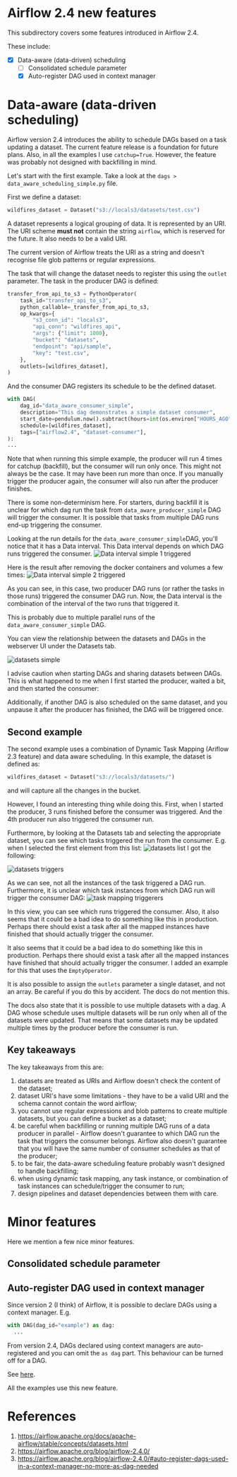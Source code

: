 # Airflow 2.4 new features

This subdirectory covers some features introduced in Airflow
2.4. 

These include:
- [x] Data-aware (data-driven) scheduling
  - [ ] Consolidated schedule parameter
  - [x] Auto-register DAG used in context manager

# Data-aware (data-driven scheduling)

Airflow version 2.4 introduces the ability to schedule
DAGs based on a task updating a dataset. The current
feature release is a foundation for future plans.
Also, in all the examples I use `catchup=True`. However,
the feature was probably not designed with backfilling
in mind. 

Let's start with the first example. Take a look at the 
`dags > data_aware_scheduling_simple.py` file.

First we define a dataset:
```python
wildfires_dataset = Dataset("s3://locals3/datasets/test.csv")
```

A dataset represents a logical grouping of data. 
It is represented by an URI. The URI scheme **must not** 
contain the string `airflow`, which is reserved for 
the future. It also needs to be a valid URI.

The current version of Airflow treats the URI as a string and doesn't
recognise file glob patterns or regular expressions.

The task that will change the dataset needs to register
this using the `outlet` parameter. The task in the producer
DAG is defined:
```python
transfer_from_api_to_s3 = PythonOperator(
    task_id="transfer_api_to_s3",
    python_callable=_transfer_from_api_to_s3,
    op_kwargs={
        "s3_conn_id": "locals3",
        "api_conn": "wildfires_api",
        "args": {"limit": 1000},
        "bucket": "datasets",
        "endpoint": "api/sample",
        "key": "test.csv",
    },
    outlets=[wildfires_dataset],
)
```

And the consumer DAG registers its schedule to be the 
defined dataset. 
```python
with DAG(
    dag_id="data_aware_consumer_simple",
    description="This dag demonstrates a simple dataset consumer",
    start_date=pendulum.now().subtract(hours=int(os.environ["HOURS_AGO"])),
    schedule=[wildfires_dataset],
    tags=["airflow2.4", "dataset-consumer"],
):
...
```

Note that when running this simple example, the producer 
will run 4 times for catchup (backfill), but the 
consumer will run only once. This might not always be the
case. It may have been run more than once.
If you manually trigger the producer again, 
the consumer will also run after the producer finishes.

There is some non-determinism here. For starters, 
during backfill it is unclear for which dag run
the task from `data_aware_producer_simple` DAG will 
trigger the consumer. It is possible that tasks from
multiple DAG runs end-up triggering the consumer. 

Looking at the run details for the `data_aware_consumer_simple`DAG, you'll notice that it 
has a Data interval. This Data interval depends on which
DAG runs triggered the consumer.
![Data interval simple 1 triggered](../../resources/data_interval_simple_1.png)


Here is the result after removing the docker containers 
and volumes a few times: 
![Data interval simple 2 triggered](../../resources/data_interval_simple_2.png)

As you can see, in this case, two producer DAG runs
(or rather the tasks in those runs) triggered the
consumer DAG run. Now, the Data interval is the 
combination of the interval of the two runs that
triggered it. 

This is probably due to multiple parallel runs of the
`data_aware_consumer_simple` DAG.

You can view the relationship between the datasets and
DAGs in the webserver UI under the Datasets tab. 

![datasets simple](../../resources/datasets_simple.png)

I advise caution when starting DAGs and sharing datasets
between DAGs. This is what happened to me when I first
started the producer, waited a bit, and then started
the consumer:

Additionally, if another DAG is also scheduled on the
same dataset, and you unpause it after the producer
has finished, the DAG will be triggered once.


## Second example
The second example uses a combination of Dynamic Task
Mapping (Ariflow 2.3 feature) and data aware scheduling.
In this example, the dataset is defined as:
```python
wildfires_dataset = Dataset("s3://locals3/datasets/")
```

and will capture all the changes in the bucket. 

However, I found an interesting thing while doing this.
First, when I started the producer, 3 runs finished 
before the consumer was triggered. And the 4th producer
run also triggered the consumer run. 

Furthermore, by looking at the Datasets tab and selecting
the appropriate dataset, you can see which tasks
triggered the run from the consumer. 
E.g. when I selected the first element from this list:
![datasets list](../../resources/datasets_list.png)
I got the following:

![datasets triggers](../../resources/datasets_triggerers.png)

As we can see, not all the instances of the task
triggered a DAG run. Furthermore, it is unclear which
task instances from which DAG run will trigger the
consumer DAG:
![task mapping triggerers](../../resources/task_mapping_triggerers.png)

In this view, you can see which 
runs triggered the consumer. Also, it also seems that
it could be a bad idea to do something like this in
production. Perhaps there should exist a task after
all the mapped instances have finished that should
actually trigger the consumer.

It also seems that it could be a bad idea to do 
something like this in production. Perhaps there should
exist a task after all the mapped instances have 
finished that should actually trigger the consumer. 
I added an example for this that uses the `EmptyOperator`.

It is also possible to assign the `outlets` parameter
a single dataset, and not an array. Be careful if you
do this by accident. The docs do not mention this.

The docs also state that it is possible to use multiple
datasets with a dag.
A DAG whose schedule uses multiple datasets will be run
only when all of the datasets were updated. That means
that some datasets may be updated multiple times 
by the producer before the consumer is run. 

## Key takeaways
The key takeaways from this are:
1. datasets are treated as URIs and Airflow doesn't 
check the content of the dataset; 
2. dataset URI's have some limitations - they have to 
be a valid URI and the schema cannot contain the word 
airflow;
3. you cannot use regular expressions and blob patterns 
to create multiple datasets, but you can define a 
bucket as a dataset; 
4. be careful when backfilling or running multiple DAG 
runs of a data producer in parallel - Airflow doesn't 
guarantee to which DAG run the task that triggers the 
consumer belongs. Airflow also doesn't guarantee that 
you will have the same number of consumer schedules 
as that of the producer;
5. to be fair, the data-aware scheduling feature probably 
wasn't designed to handle backfilling; 
6. when using dynamic task mapping, any task instance, 
or combination of task instances can schedule/trigger 
the consumer to run; 
7. design pipelines and dataset dependencies between them with care.

# Minor features

Here we mention a few nice minor features.

## Consolidated schedule parameter

## Auto-register DAG used in context manager
Since version 2 (I think) of Airflow, it is possible
to declare DAGs using a context manager.
E.g.
```python
with DAG(dag_id="example") as dag:
  ...
```

From version 2.4, DAGs declared using context managers
are auto-registered and you can omit the `as dag` part.
This behaviour can be turned off for a DAG. 

See [here](https://airflow.apache.org/blog/airflow-2.4.0/#auto-register-dags-used-in-a-context-manager-no-more-as-dag-needed).

All the examples use this new feature.

# References
1. https://airflow.apache.org/docs/apache-airflow/stable/concepts/datasets.html
2. https://airflow.apache.org/blog/airflow-2.4.0/
3. https://airflow.apache.org/blog/airflow-2.4.0/#auto-register-dags-used-in-a-context-manager-no-more-as-dag-needed
